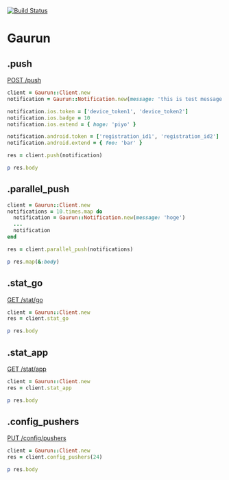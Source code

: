 [![Build Status](https://travis-ci.org/siukaido/gaurun-ruby.svg?branch=master)](https://travis-ci.org/siukaido/gaurun-ruby)

# Gaurun

## .push

[POST /push](https://github.com/mercari/gaurun/blob/master/SPEC.md#post-push)

```ruby
client = Gaurun::Client.new
notification = Gaurun::Notification.new(message: 'this is test message')

notification.ios.token = ['device_token1', 'device_token2']
notification.ios.badge = 10
notification.ios.extend = { hoge: 'piyo' }

notification.android.token = ['registration_id1', 'registration_id2']
notification.android.extend = { foo: 'bar' }

res = client.push(notification)

p res.body
```

## .parallel_push

``` ruby
client = Gaurun::Client.new
notifications = 10.times.map do
  notification = Gaurun::Notification.new(message: 'hoge')
  ...
  notification
end

res = client.parallel_push(notifications)

p res.map(&:body)

```

## .stat_go

[GET /stat/go](https://github.com/mercari/gaurun/blob/master/SPEC.md#get-statgo)

```ruby
client = Gaurun::Client.new
res = client.stat_go

p res.body
```

## .stat_app

[GET /stat/app](https://github.com/mercari/gaurun/blob/master/SPEC.md#get-statapp)

```ruby
client = Gaurun::Client.new
res = client.stat_app

p res.body
```

## .config_pushers

[PUT /config/pushers](https://github.com/mercari/gaurun/blob/master/SPEC.md#put-configpushers)

``` ruby
client = Gaurun::Client.new
res = client.config_pushers(24)

p res.body
```
